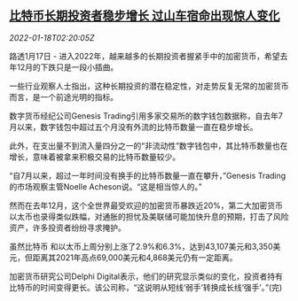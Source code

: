 <!--1642473062000-->
[比特币长期投资者稳步增长 过山车宿命出现惊人变化](https://cn.reuters.com/article/bitcoinlong-term-investors-0118-idCNKBS2JS053)
------

<div><i>2022-01-18T02:20:05Z</i></div><p>路透1月17日 - 进入2022年，越来越多的长期投资者握紧手中的加密货币，希望去年12月的下跌只是一段小插曲。</p><p>一些行业观察人士指出，这种长期投资的潜在稳定性，对走势反复无常的加密货币而言，是一个前途光明的指标。</p><p>数字货币经纪公司Genesis Trading引用多家交易所的数字钱包数据称，自去年7月以来，数字钱包中超过五个月没有外流的比特币数量一直在稳步增长。</p><p>此外，在支出量不到流入量四分之一的“非流动性”数字钱包中，其比特币数量也在增长，意味着被拿来积极交易的比特币数量较少。</p><p>“自7月以来，超过一年时间没有换手的比特币数量一直在攀升，”Genesis Trading的市场观察主管Noelle Acheson说。“这是相当惊人的。”</p><p>然而在去年12月，这个全世界最受欢迎的加密货币暴跌近20%，第二大加密货币以太币也录得类似跌幅，对通胀的担忧及美联储可能加快升息的预期，打击了风险资产，许多投资者纷纷寻求掩护。</p><p>虽然比特币 和以太币上周分别上涨了2.9%和6.3%，达到43,107美元和3,350美元，但距离其2021年高点69,000美元和4,868美元仍有一定距离。</p><p>加密货币研究公司Delphi Digital表示，他们的研究显示类似的变化，投资者持有比特币的时间变得更长。该公司称，“这说明从短线‘弱手’转换成长线‘强手’。”(完)</p>

